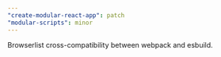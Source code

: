 ```yaml
---
"create-modular-react-app": patch
"modular-scripts": minor
---
```


Browserlist cross-compatibility between webpack and esbuild.
